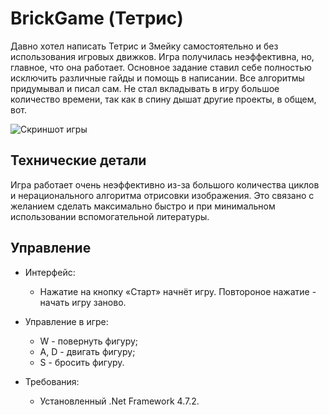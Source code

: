 # BrickGame (Тетрис)
Давно хотел написать Тетрис и Змейку самостоятельно и без использования игровых движков.
Игра получилась неэффективна, но, главное, что она работает. Основное задание ставил себе полностью исключить различные гайды и помощь в написании. Все алгоритмы придумывал и писал сам.
Не стал вкладывать в игру большое количество времени, так как в спину дышат другие проекты, в общем, вот.

![Скриншот игры](https://i.ibb.co/7RRZ81T/image.png)

## Технические детали
Игра работает очень неэффективно из-за большого количества циклов и нерационального алгоритма отрисовки изображения. Это связано с желанием сделать максимально быстро и при минимальном использовании вспомогательной литературы.

## Управление
* Интерфейс:
  * Нажатие на кнопку «Старт» начнёт игру. Повтороное нажатие - начать игру заново.

* Управление в игре:
  *  W - повернуть фигуру;
  *  A, D - двигать фигуру;
  *  S - бросить фигуру.

* Требования:
  * Установленный .Net Framework 4.7.2.
